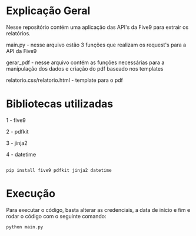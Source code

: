 # Explicação Geral
Nesse repositório contém uma aplicação das API's da Five9 para extrair os relatórios.

main.py - nesse arquivo estão 3 funções que realizam os request's para a API da Five9

gerar_pdf - nesse arquivo contém as funções necessárias para a manipulação dos dados e criação do pdf baseado nos templates

relatorio.css/relatorio.html - template para o pdf

# Bibliotecas utilizadas

1 - five9

2 - pdfkit

3 - jinja2

4 - datetime

```

pip install five9 pdfkit jinja2 datetime

```
# Execução
Para executar o código, basta alterar as credenciais, a data de início e fim e rodar o código com o seguinte comando:
```
python main.py

```
